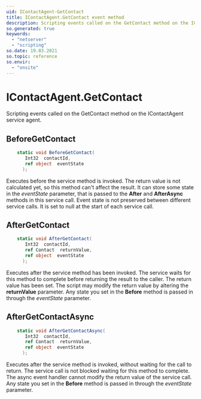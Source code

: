 ```yaml
---
uid: IContactAgent-GetContact
title: IContactAgent.GetContact event method
description: Scripting events called on the GetContact method on the IContactAgent service agent.
so.generated: true
keywords:
  - "netserver"
  - "scripting"
so.date: 19.03.2021
so.topic: reference
so.envir:
  - "onsite"
---
```

# IContactAgent.GetContact

Scripting events called on the <see cref='M:SuperOffice.CRM.Services.IContactAgent.GetContact'>GetContact</see> method on the <see cref='IContactAgent'>IContactAgent</see>  service agent.

## BeforeGetContact
```cs
    static void BeforeGetContact(
       Int32  contactId,
       ref object  eventState
      );
```
Executes before the service method is invoked.
The return value is not calculated yet, so this method can't affect the result.
It can store some state in the *eventState* parameter, that is passed to the **After** and **AfterAsync** methods in this service call.
Event state is not preserved between different service calls. It is set to null at the start of each service call.
## AfterGetContact
```cs
    static void AfterGetContact(
       Int32  contactId,
       ref Contact  returnValue,
       ref object  eventState
      );
```
Executes after the service method has been invoked. The service waits for this method to complete before returning the result to the caller.
The return value has been set. The script may modify the return value by altering the **returnValue** parameter.
Any state you set in the **Before** method is passed in through the *eventState* parameter.
## AfterGetContactAsync
```cs
    static void AfterGetContactAsync(
       Int32  contactId,
       ref Contact  returnValue,
       ref object  eventState
      );
```
Executes after the service method is invoked, without waiting for the call to return.
The service call is not blocked waiting for this method to complete.
The async event handler cannot modify the return value of the service call.
Any state you set in the **Before** method is passed in through the *eventState* parameter.

